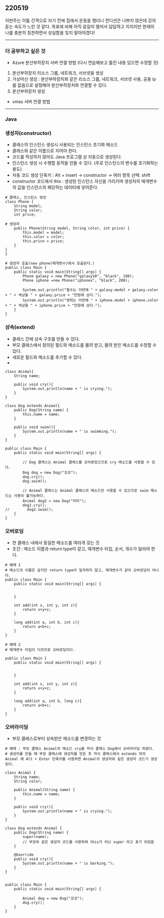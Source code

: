 ## 220519
이번주는 이틀 간격으로 자기 전에 집에서 운동을 했더니 컨디션은 나쁘지 않은데 강의 듣는 속도가 느린 것 같다. 목표에 비해 아직 갈길이 멀어서 답답하고 지치지만 현재의 나를 충분히 칭찬하면서 성실함을 잊지 말아야겠다!

---
### 더 공부하고 싶은 것 
- Azure 분산부하장치 서버 연결 방법 (다시 연습해보고 틀린 내용 있으면 수정할 것)
1. 분산부하장치 리소스 그룹, 네트워크, 서브넷을 생성
2. 가상머신 생성 : 분산부하장치와 같은 리소스 그룹, 네트워크, 서브넷 사용, 공용 ip를 없음으로 설정해야 분산부하장치와 연결할 수 있다.
3. 분산부하장치 생성
- vmss 서버 연결 방법
---
### Java
### 생성자(constructor)
- 클래스의 인스턴스 생성시 사용되는 인스턴스 초기화 메소드
- 클래스와 같은 이름으로 지어야 한다.
- 코드를 작성하지 않아도 Java 프로그램 상 자동으로 생성된다.
- 인스턴스 생성 시 수행할 동작을 만들 수 있다. (주로 인스턴스의 변수를 초기화하는 용도)
- 자동 코드 생성 단축키 : Alt + insert -> constructor -> 여러 항목 선택: shift
- constructor 코드에서 this : 생성된 인스턴스 자신을 가리키며 생성자의 매개변수의 값을 인스턴스의 해당하는 데이터에 넣어준다.

```
# 클래스, 인스턴스 생성
class Phone {
    String model;
    String color;
    int price;

# 생성자
    public Phone(String model, String color, int price) {
        this.model = model;
        this.color = color;
        this.price = price;
    }
}
}

# 생성자 호출(new phone(매개변수)에서 호출된다.)
public class Main {
    public static void main(String[] args) {
        Phone galaxy = new Phone("galaxy10", "black", 100);
        Phone iphone =new Phone("iphonex", "black", 200);

        System.out.println("철수는 이번에 " + galaxy.model + galaxy.color + " + 색상을 " + galaxy.price + "만원에 샀다.");
        System.out.println("영희는 이번에 " + iphone.model + iphone.color + " + 색상을 " + iphone.price + "만원에 샀다.");
    }
}
```

### 상속(extend)
- 클래스 간에 상속 구조를 만들 수 있다.
- 부모 클래스에서 정의된 필드와 메소드를 물려 받고, 물려 받은 메소드를 수정할 수 있다.
- 새로운 필드와 메소드를 추가할 수 있다.
- 
```
class Animal{
    String name;

    public void cry(){
        System.out.println(name + " is crying.");
    }
}

class Dog extends Animal{
    public Dog(String name) {
        this.name = name;
    }

    public void swim(){
        System.out.println(name + " is swimming.");
    }
}

public class Main {
    public static void main(String[] args) {

        // Dog 클래스는 Animal 클래스를 상속받았으므로 cry 메소드를 사용할 수 있다.
        Dog dog = new Dog("코코");
        dog.cry();
        dog.swim();

        // Animal 클래스는 Animal 클래스의 메소드만 사용할 수 있으므로 swim 메소드는 사용이 불가능하다.
        Animal dog2 = new Dog("미미");
        dog2.cry();
//        dog2.swim();
    }
}
```

### 오버로딩
- 한 클래스 내에서 동일한 메소드를 여러개 갖는 것
- 조건 : 메소드 이름과 return type이 같고, 매개변수 타입, 순서, 개수가 달라야 한다.

```
# 예제 1
# 메소드의 이름은 같지만 return type이 일치하지 않고, 매개변수가 같아 오버로딩이 아니다.
public class Main {
    public static void main(String[] args) {


    }

    int add(int x, int y, int z){
        return x+y+z;
    }

    long add(int a, int b, int c){
        return a+b+c;
    }
}

# 예제 2
# 매개변수 타입이 다르므로 오버로딩이다.

public class Main {
    public static void main(String[] args) {


    }

    int add(int x, int y, int z){
        return x+y+z;
    }

    long add(int a, int b, long c){
        return a+b+c;
    }
}
```

### 오버라이딩
- 부모 클래스로부터 상속받은 메소드를 변경하는 것
```
# 예제 : 부모 클래스 Animal의 메소드 cry를 자식 클래스 Dog에서 오버라이딩 하였다.
# 생성자를 만들 때 부모 클래스에 생성자를 만든 후 자식 클래스에서 extends 뒤의 Animal 에 Alt + Enter 단축키를 사용하면 Animal의 생성자와 같은 생성자 코드가 생성된다.

class Animal {
    String name;
    String color;

    public Animal(String name) {
        this.name = name;
    }

    public void cry(){
        System.out.println(name + " is crying.");
    }
}

class Dog extends Animal {
    public Dog(String name) {
        super(name);
        // 부모와 같은 생성자 코드를 사용하여 this가 아닌 super 라고 표기 되었음
    }

    @Override
    public void cry(){
        System.out.println(name + " is barking.");
    }
}


public class Main {
    public static void main(String[] args) {

        Animal dog = new Dog("코코");
        dog.cry();
    }
}
```